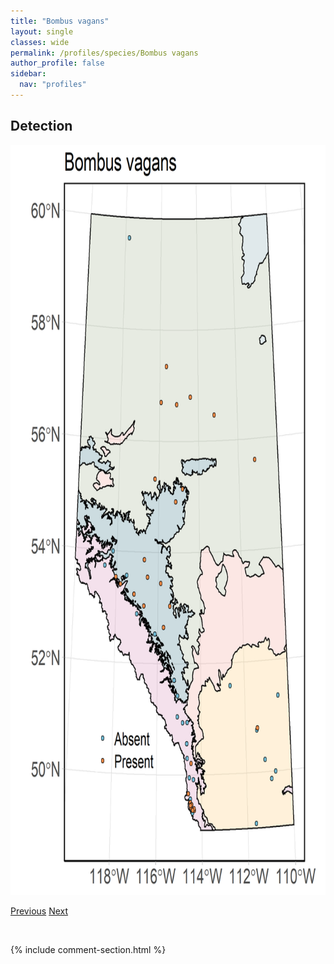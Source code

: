 ```yaml
---
title: "Bombus vagans"
layout: single
classes: wide
permalink: /profiles/species/Bombus vagans
author_profile: false
sidebar:
  nav: "profiles"
---
```


<h2>Detection</h2>

<a href="/assets/figures/species/Bombus vagans/range-map.png">
<img src="/assets/figures/species/Bombus vagans/range-map.png" height = "1200" width = "800">
</a>

<a href="/profiles/species/Bombus unknown" class="pagination--pager" title="PreviousName">Previous</a> <a href="/profiles/species/Braconid wasp" class="pagination--pager" title="NextName">Next</a>

<p>&nbsp;</p>

{% include comment-section.html %}
